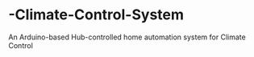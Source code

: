 # -Climate-Control-System
An Arduino-based Hub-controlled home automation system for Climate Control
